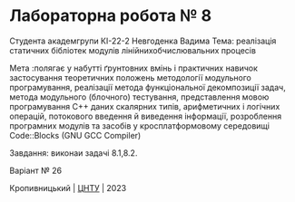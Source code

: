 ﻿# Лабораторна робота № 8
Студента академгрупи КІ-22-2 Невгоденка Вадима
Тема: реалізація статичних бібліотек модулів лінійнихобчислювальних прoцесів  

Мета :полягає у набутті ґрунтовних вмінь і практичних
навичок застосування теоретичних положень методології модульного
програмування, реалізації метода функціональної декомпозиції
задач, метода модульного (блочного) тестування, представлення
мовою програмування С++ даних скалярних типів, арифметичних і
логічних операцій, потокового введення й виведення інформації,
розроблення програмних модулів та засобів у кросплатформовому
середовищі Code::Blocks (GNU GCC Compiler)

Завдання: виконаи задачі 8.1,8.2. 

Варіант №  26


Кропивницький | <a href="http://www.kntu.kr.ua/">ЦНТУ</a> | 2023
